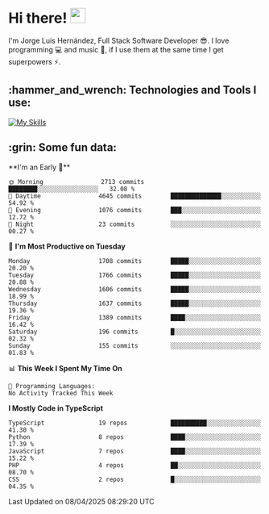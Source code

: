 <h1 align="left">
 <abc>
  <br>Hi there! <img src="https://user-images.githubusercontent.com/42378118/110234147-e3259600-7f4e-11eb-95be-0c4047144dea.gif" width="30"><br>
 </abc>
</h1>

I'm Jorge Luis Hernández, Full Stack Software Developer :sunglasses:. I love programming :computer: and music :musical_score:, if I use them at the same time I get superpowers :zap:. 


<h2 align="left">:hammer_and_wrench: Technologies and Tools I use:</h2>

[![My Skills](https://skillicons.dev/icons?i=js,ts,html,css,py,vue,react,next,nest,postgres,mysql)](https://skillicons.dev)

<h2 align="left">:grin: Some fun data:</h2>
<!--START_SECTION:waka-->
**I'm an Early 🐤** 

```text
🌞 Morning                2713 commits        ████████░░░░░░░░░░░░░░░░░   32.08 % 
🌆 Daytime                4645 commits        ██████████████░░░░░░░░░░░   54.92 % 
🌃 Evening                1076 commits        ███░░░░░░░░░░░░░░░░░░░░░░   12.72 % 
🌙 Night                  23 commits          ░░░░░░░░░░░░░░░░░░░░░░░░░   00.27 % 
```
📅 **I'm Most Productive on Tuesday** 

```text
Monday                   1708 commits        █████░░░░░░░░░░░░░░░░░░░░   20.20 % 
Tuesday                  1766 commits        █████░░░░░░░░░░░░░░░░░░░░   20.88 % 
Wednesday                1606 commits        █████░░░░░░░░░░░░░░░░░░░░   18.99 % 
Thursday                 1637 commits        █████░░░░░░░░░░░░░░░░░░░░   19.36 % 
Friday                   1389 commits        ████░░░░░░░░░░░░░░░░░░░░░   16.42 % 
Saturday                 196 commits         █░░░░░░░░░░░░░░░░░░░░░░░░   02.32 % 
Sunday                   155 commits         ░░░░░░░░░░░░░░░░░░░░░░░░░   01.83 % 
```


📊 **This Week I Spent My Time On** 

```text
💬 Programming Languages: 
No Activity Tracked This Week
```

**I Mostly Code in TypeScript** 

```text
TypeScript               19 repos            ██████████░░░░░░░░░░░░░░░   41.30 % 
Python                   8 repos             ████░░░░░░░░░░░░░░░░░░░░░   17.39 % 
JavaScript               7 repos             ████░░░░░░░░░░░░░░░░░░░░░   15.22 % 
PHP                      4 repos             ██░░░░░░░░░░░░░░░░░░░░░░░   08.70 % 
CSS                      2 repos             █░░░░░░░░░░░░░░░░░░░░░░░░   04.35 % 
```




 Last Updated on 08/04/2025 08:29:20 UTC
<!--END_SECTION:waka-->
